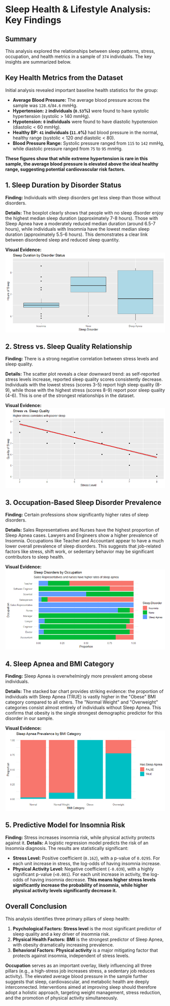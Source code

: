 # Sleep Health & Lifestyle Analysis: Key Findings

## Summary
This analysis explored the relationships between sleep patterns, stress, occupation, and health metrics in a sample of `374` individuals. The key insights are summarized below.

## Key Health Metrics from the Dataset
Initial analysis revealed important baseline health statistics for the group:

*   **Average Blood Pressure:** The average blood pressure across the sample was `128.6`/`84.6` mmHg.
*   **Hypertension:** **`2` individuals (`0.53`%)** were found to have systolic hypertension (systolic > 140 mmHg).
*   **Hypotension:** **`0` individuals** were found to have diastolic hypotension (diastolic < 60 mmHg).
*   **Healthy BP:** **`41` individuals (`11.0`%)** had blood pressure in the normal, healthy range (systolic < 120 *and* diastolic < 80).
*   **Blood Pressure Range:** Systolic pressure ranged from `115` to `142` mmHg, while diastolic pressure ranged from `75` to `95` mmHg.

**These figures show that while extreme hypertension is rare in this sample, the average blood pressure is elevated above the ideal healthy range, suggesting potential cardiovascular risk factors.**

## 1. Sleep Duration by Disorder Status
**Finding:** Individuals with sleep disorders get less sleep than those without disorders.

**Details:** The boxplot clearly shows that people with no sleep disorder enjoy the highest median sleep duration (approximately 7-8 hours). Those with Sleep Apnea have a moderately reduced median duration (around 6.5-7 hours), while individuals with Insomnia have the lowest median sleep duration (approximately 5.5-6 hours). This demonstrates a clear link between disordered sleep and reduced sleep quantity.

**Visual Evidence:**
![Sleep Duration by Disorder Status](Viz_Plots/Rplot1_sleep%20duration%20by%20disorder%20status.png)

## 2. Stress vs. Sleep Quality Relationship
**Finding:** There is a strong negative correlation between stress levels and sleep quality.

**Details:** The scatter plot reveals a clear downward trend: as self-reported stress levels increase, reported sleep quality scores consistently decrease. Individuals with the lowest stress (scores 3-5) report high sleep quality (8-9), while those with the highest stress (scores 8-9) report poor sleep quality (4-6). This is one of the strongest relationships in the dataset.

**Visual Evidence:**
![Stress vs. Sleep Quality](Viz_Plots/Rplot2_stress%20vs.%20sleep%20quality.png)

## 3. Occupation-Based Sleep Disorder Prevalence
**Finding:** Certain professions show significantly higher rates of sleep disorders.

**Details:** Sales Representatives and Nurses have the highest proportion of Sleep Apnea cases. Lawyers and Engineers show a higher prevalence of Insomnia. Occupations like Teacher and Accountant appear to have a much lower overall prevalence of sleep disorders. This suggests that job-related factors like stress, shift work, or sedentary behavior may be significant contributors to sleep health.

**Visual Evidence:**
![Sleep Disorders by Occupation](Viz_Plots/Rplot3_sleep%20disorders%20by%20occupation.png)

## 4. Sleep Apnea and BMI Category
**Finding:** Sleep Apnea is overwhelmingly more prevalent among obese individuals.

**Details:** The stacked bar chart provides striking evidence: the proportion of individuals with Sleep Apnea (TRUE) is vastly higher in the "Obese" BMI category compared to all others. The "Normal Weight" and "Overweight" categories consist almost entirely of individuals without Sleep Apnea. This confirms that obesity is the single strongest demographic predictor for this disorder in our sample.

**Visual Evidence:**
![Sleep Apnea vs. BMI Category](Viz_Plots/Rplot4_sleep%20apnea%20vs.%20BMI%20category.png)

## 5. Predictive Model for Insomnia Risk
**Finding:** Stress increases insomnia risk, while physical activity protects against it.
**Details:** A logistic regression model predicts the risk of an Insomnia diagnosis. The results are statistically significant:
- **Stress Level:** Positive coefficient (`0.162`), with a p-value of `0.0295`. For each unit increase in stress, the log-odds of having insomnia increase.
- **Physical Activity Level:** Negative coefficient (`-0.039`), with a highly significant p-value (`<0.001`). For each unit increase in activity, the log-odds of having insomnia decrease.
**This means higher stress levels significantly increase the probability of insomnia, while higher physical activity levels significantly decrease it.**

## Overall Conclusion
This analysis identifies three primary pillars of sleep health:
1.  **Psychological Factors:** **Stress level** is the most significant predictor of sleep quality and a key driver of insomnia risk.
2.  **Physical Health Factors:** **BMI** is the strongest predictor of Sleep Apnea, with obesity dramatically increasing prevalence.
3.  **Behavioral Factors:** **Physical activity** is a major mitigating factor that protects against insomnia, independent of stress levels.

**Occupation** serves as an important overlay, likely influencing all three pillars (e.g., a high-stress job increases stress, a sedentary job reduces activity). The elevated average blood pressure in the sample further suggests that sleep, cardiovascular, and metabolic health are deeply interconnected. Interventions aimed at improving sleep should therefore adopt a holistic approach, targeting weight management, stress reduction, and the promotion of physical activity simultaneously.
